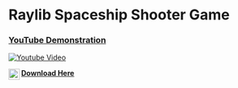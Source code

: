 <h1>Raylib Spaceship Shooter Game</h1>

### [YouTube Demonstration](https://www.youtube.com/watch?v=PfFTuiAzmK8)
[![Youtube Video](https://img.youtube.com/vi/PfFTuiAzmK8/0.jpg)](https://www.youtube.com/watch?v=PfFTuiAzmK8)

[<img align="left" alt="WaiLimChan | YouTube" width="22px" src="https://cdn.jsdelivr.net/npm/simple-icons@v3/icons/itch-dot-io.svg" /> **Download Here**][itch.io]

[Itch.io]: https://wailimchan.itch.io/raylib-space-shooter-game
